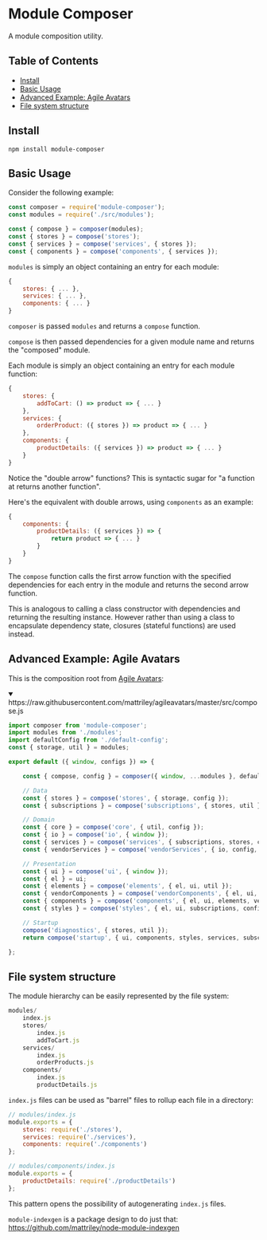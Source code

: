 # Module Composer

A module composition utility.

## Table of Contents

<!-- START doctoc generated TOC please keep comment here to allow auto update -->
<!-- DON'T EDIT THIS SECTION, INSTEAD RE-RUN doctoc TO UPDATE -->
<!-- END doctoc generated TOC please keep comment here to allow auto update -->

- [Install](#install)
- [Basic Usage](#basic-usage)
- [Advanced Example: Agile Avatars](#advanced-example-agile-avatars)
- [File system structure](#file-system-structure)

<!-- END doctoc generated TOC please keep comment here to allow auto update -->

## Install

```
npm install module-composer
```

## Basic Usage

Consider the following example:

```js
const composer = require('module-composer');
const modules = require('./src/modules');

const { compose } = composer(modules);
const { stores } = compose('stores');
const { services } = compose('services', { stores });
const { components } = compose('components', { services });
```

`modules` is simply an object containing an entry for each module:

```js
{
    stores: { ... },
    services: { ... },
    components: { ... }
}
```

`composer` is passed `modules` and returns a `compose` function.

`compose` is then passed dependencies for a given module name and returns the "composed" module.

Each module is simply an object containing an entry for each module function:

```js
{
    stores: { 
        addToCart: () => product => { ... }
    },
    services: { 
        orderProduct: ({ stores }) => product => { ... }
    },
    components: {
        productDetails: ({ services }) => product => { ... }
    }
}
```

Notice the "double arrow" functions? This is syntactic sugar for "a function at returns another function".

Here's the equivalent with double arrows, using `components` as an example:

```js
{
    components: {
        productDetails: ({ services }) => {
            return product => { ... }
        }
    }
}
```

The `compose` function calls the first arrow function with the specified dependencies for each entry in the module and returns the second arrow function.

This is analogous to calling a class constructor with dependencies and returning the resulting instance. However rather than using a class to encapsulate dependency state, closures (stateful functions) are used instead.

## Advanced Example: Agile Avatars

This is the composition root from [Agile Avatars](https://agileavatars.com):

<details open>
<summary>https://raw.githubusercontent.com/mattriley/agileavatars/master/src/compose.js</summary>

```js
import composer from 'module-composer';
import modules from './modules';
import defaultConfig from './default-config';
const { storage, util } = modules;

export default ({ window, configs }) => {

    const { compose, config } = composer({ window, ...modules }, defaultConfig, configs);

    // Data
    const { stores } = compose('stores', { storage, config });
    const { subscriptions } = compose('subscriptions', { stores, util });

    // Domain
    const { core } = compose('core', { util, config });
    const { io } = compose('io', { window });
    const { services } = compose('services', { subscriptions, stores, core, io, util, config });
    const { vendorServices } = compose('vendorServices', { io, config, window });

    // Presentation
    const { ui } = compose('ui', { window });
    const { el } = ui;
    const { elements } = compose('elements', { el, ui, util });
    const { vendorComponents } = compose('vendorComponents', { el, ui, config, window });
    const { components } = compose('components', { el, ui, elements, vendorComponents, vendorServices, services, subscriptions, util, config });
    const { styles } = compose('styles', { el, ui, subscriptions, config });

    // Startup    
    compose('diagnostics', { stores, util });
    return compose('startup', { ui, components, styles, services, subscriptions, stores, util, config });

};
```
</details>

## File system structure

The module hierarchy can be easily represented by the file system:

```js
modules/
    index.js
    stores/
        index.js
        addToCart.js        
    services/
        index.js
        orderProducts.js        
    components/
        index.js
        productDetails.js        
```

`index.js` files can be used as "barrel" files to rollup each file in a directory:

```js
// modules/index.js
module.exports = {
    stores: require('./stores'),
    services: require('./services'),
    components: require('./components')
};
```

```js
// modules/components/index.js
module.exports = {
    productDetails: require('./productDetails')
};
```

This pattern opens the possibility of autogenerating `index.js` files.

`module-indexgen` is a package design to do just that: https://github.com/mattriley/node-module-indexgen
